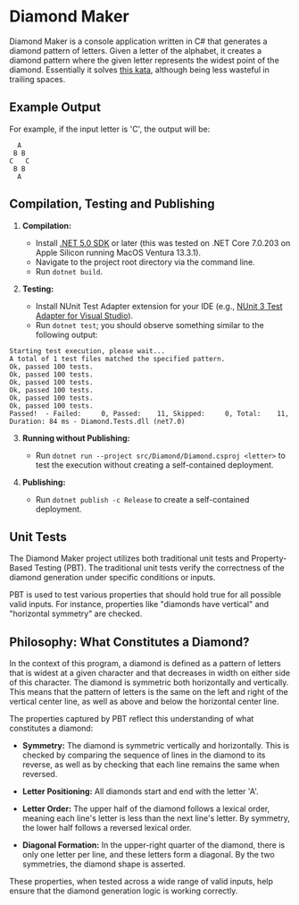 # Diamond Maker

Diamond Maker is a console application written in C# that generates a diamond pattern of letters. Given a letter of the alphabet, it creates a diamond pattern where the given letter represents the widest point of the diamond. Essentially it solves [this kata](https://github.com/davidwhitney/CodeDojos/tree/master/Diamond%20Kata), although being less wasteful in trailing spaces.

## Example Output

For example, if the input letter is 'C', the output will be:

```
  A  
 B B 
C   C
 B B 
  A  
```

## Compilation, Testing and Publishing

1. **Compilation:**

   - Install [.NET 5.0 SDK](https://dotnet.microsoft.com/download) or later (this was tested on .NET Core 7.0.203 on Apple Silicon running MacOS Ventura 13.3.1).
   - Navigate to the project root directory via the command line.
   - Run `dotnet build`.

2. **Testing:**

   - Install NUnit Test Adapter extension for your IDE (e.g., [NUnit 3 Test Adapter for Visual Studio](https://marketplace.visualstudio.com/items?itemName=NUnitDevelopers.NUnit3TestAdapter)).
   - Run `dotnet test`; you should observe something similar to the following output:

```
Starting test execution, please wait...
A total of 1 test files matched the specified pattern.
Ok, passed 100 tests.
Ok, passed 100 tests.
Ok, passed 100 tests.
Ok, passed 100 tests.
Ok, passed 100 tests.
Ok, passed 100 tests.
Passed!  - Failed:     0, Passed:    11, Skipped:     0, Total:    11, Duration: 84 ms - Diamond.Tests.dll (net7.0)
```

3. **Running without Publishing:**

   - Run `dotnet run --project src/Diamond/Diamond.csproj <letter>` to test the execution without
     creating a self-contained deployment.

4. **Publishing:**

   - Run `dotnet publish -c Release` to create a self-contained deployment.

## Unit Tests

The Diamond Maker project utilizes both traditional unit tests and Property-Based Testing (PBT). The traditional unit tests verify the correctness of the diamond generation under specific conditions or inputs.

PBT is used to test various properties that should hold true for all possible valid inputs. For instance, properties like "diamonds have vertical" and "horizontal symmetry" are checked. 

## Philosophy: What Constitutes a Diamond?

In the context of this program, a diamond is defined as a pattern of letters that is widest at a given character and that decreases in width on either side of this character. The diamond is symmetric both horizontally and vertically. This means that the pattern of letters is the same on the left and right of the vertical center line, as well as above and below the horizontal center line.

The properties captured by PBT reflect this understanding of what constitutes a diamond:

- **Symmetry:** The diamond is symmetric vertically and horizontally. This is checked by comparing the sequence of lines in the diamond to its reverse, as well as by checking that each line remains the same when reversed.

- **Letter Positioning:** All diamonds start and end with the letter 'A'.

- **Letter Order:** The upper half of the diamond follows a lexical order, meaning each line's letter is less than the next line's letter. By symmetry, the lower half follows a reversed lexical order.

- **Diagonal Formation:** In the upper-right quarter of the diamond, there is only one letter per line, and these letters form a diagonal. By the two symmetries, the diamond shape is asserted.

These properties, when tested across a wide range of valid inputs, help ensure that the diamond generation logic is working correctly.
